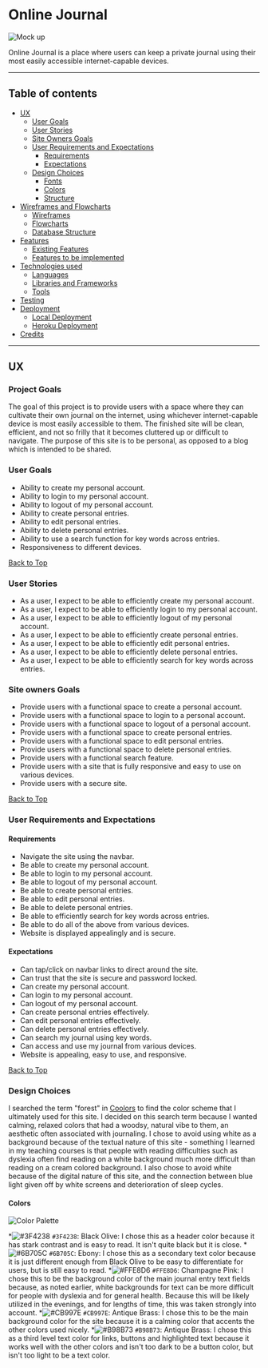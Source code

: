 # **Online Journal**

![Mock up](wireframes/mockup.file)

Online Journal is a place where users can keep a private journal using their
most easily accessible internet-capable devices.

--- 

<a></a>

## Table of contents 
* [UX](#ux)
    * [User Goals](#user-goals)
    * [User Stories](#user-stories)
    * [Site Owners Goals](#site-owners-goals)
    * [User Requirements and Expectations](#user-requirements-and-expectations)
        * [Requirements](#requirements)
        * [Expectations](#expectations)
    * [Design Choices](#design-choices)
        * [Fonts](#fonts)
        * [Colors](#colors)
        * [Structure](#structure)
* [Wireframes and Flowcharts](#wireframes-and-flowcharts)
    * [Wireframes](#wireframes)
    * [Flowcharts](#flowcharts)
    * [Database Structure](#database-structure)
* [Features](#features)
    * [Existing Features](#existing-features)
    * [Features to be implemented](#features-to-be-implemented)
* [Technologies used](#technologies-used)
    * [Languages](#languages)
    * [Libraries and Frameworks](#libraries-and-frameworks)
    * [Tools](#tools)
* [Testing](#testing)
* [Deployment](#deployment)
    * [Local Deployment](#local-deployment)
    * [Heroku Deployment](#heroku-deployment)
* [Credits](#credits)

---

<a name="ux"></a>

## **UX**

<a></a>

### **Project Goals**

The goal of this project is to provide users with a space where they can cultivate their own
journal on the internet, using whichever internet-capable device is most easily accessible to them.
The finished site will be clean, efficient, and not so frilly that it becomes cluttered up or
difficult to navigate. The purpose of this site is to be personal, as opposed to a blog which
is intended to be shared.

### **User Goals**

* Ability to create my personal account.
* Ability to login to my personal account.
* Ability to logout of my personal account.
* Ability to create personal entries.
* Ability to edit personal entries.
* Ability to delete personal entries.
* Ability to use a search function for key words across entries.
* Responsiveness to different devices.

[Back to Top](#table-of-contents)

<a></a>

### **User Stories**

* As a user, I expect to be able to efficiently create my personal account.
* As a user, I expect to be able to efficiently login to my personal account.
* As a user, I expect to be able to efficiently logout of my personal account.
* As a user, I expect to be able to efficiently create personal entries.
* As a user, I expect to be able to efficiently edit personal entries.
* As a user, I expect to be able to efficiently delete personal entries.
* As a user, I expect to be able to efficiently search for key words across entries.

<a></a>

### **Site owners Goals**

* Provide users with a functional space to create a personal account.
* Provide users with a functional space to login to a personal account.
* Provide users with a functional space to logout of a personal account.
* Provide users with a functional space to create personal entries.
* Provide users with a functional space to edit personal entries.
* Provide users with a functional space to delete personal entries.
* Provide users with a functional search feature.
* Provide users with a site that is fully responsive and easy to use on various devices.
* Provide users with a secure site.

[Back to Top](#table-of-contents)

<a></a>

### **User Requirements and Expectations**

<a></a>

#### Requirements

* Navigate the site using the navbar.
* Be able to create my personal account.
* Be able to login to my personal account.
* Be able to logout of my personal account.
* Be able to create personal entries.
* Be able to edit personal entries.
* Be able to delete personal entries.
* Be able to efficiently search for key words across entries.
* Be able to do all of the above from various devices.
* Website is displayed appealingly and is secure.

<a></a>

#### Expectations

* Can tap/click on navbar links to direct around the site.
* Can trust that the site is secure and password locked.
* Can create my personal account.
* Can login to my personal account.
* Can logout of my personal account.
* Can create personal entries effectively.
* Can edit personal entries effectively.
* Can delete personal entries effectively.
* Can search my journal using key words.
* Can access and use my journal from various devices.
* Website is appealing, easy to use, and responsive.

[Back to Top](#table-of-contents)

<a></a>

### **Design Choices**

I searched the term "forest" in [Coolors](https://coolors.co/ "Coolors.co") to find the 
color scheme that I ultimately used for this site. I decided on this search term because
I wanted calming, relaxed colors that had a woodsy, natural vibe to them, an aesthetic
often associated with journaling. I chose to avoid using white as a background because
of the textual nature of this site - something I learned in my teaching courses is that
people with reading difficulties such as dyslexia often find reading on a white background
much more difficult than reading on a cream colored background. I also chose to avoid
white because of the digital nature of this site, and the connection between blue light 
given off by white screens and deterioration of sleep cycles.

<a></a>

#### Colors

![Color Palette](wireframes/color-palette.png)
 
*![#3F4238](https://placehold.it/15/3F4238/000000?text=+) `#3F4238`: Black Olive: I chose this as a header color because it has stark contrast and is easy to read. It
isn't quite black but it is close. 
*![#6B705C](https://placehold.it/15/6B705C/000000?text=+) `#6B705C`: Ebony: I chose this as a secondary text color because it is just different enough from Black Olive
to be easy to differentiate for users, but is still easy to read.
*![#FFE8D6](https://placehold.it/15/FFE8D6/000000?text=+) `#FFE8D6`: Champagne Pink: I chose this to be the background color of the main journal entry text fields because,
as noted earlier, white backgrounds for text can be more difficult for people with dyslexia and for general health.
Because this will be likely utilized in the evenings, and for lengths of time, this was taken strongly into account.
*![#CB997E](https://placehold.it/15/CB997E/000000?text=+) `#CB997E`: Antique Brass: I chose this to be the main background color for the site because it is a calming color that
accents the other colors used nicely.
*![#B98B73](https://placehold.it/15/B98B73/000000?text=+) `#B98B73`: Antique Brass: I chose this as a third level text color for links, buttons and highlighted text because it works
well with the other colors and isn't too dark to be a button color, but isn't too light to be a text color.

<a></a>